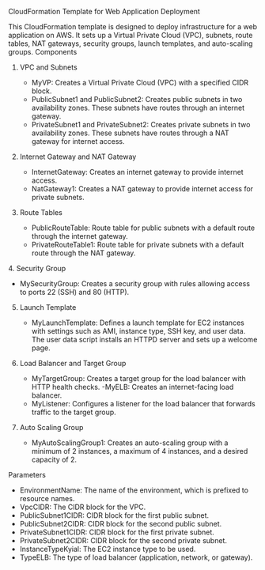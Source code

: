 CloudFormation Template for Web Application Deployment

This CloudFormation template is designed to deploy infrastructure for a web application on AWS. It sets up a Virtual Private Cloud (VPC), subnets, route tables, NAT gateways, security groups, launch templates, and auto-scaling groups.
Components

1. VPC and Subnets
   - MyVP: Creates a Virtual Private Cloud (VPC) with a specified CIDR block.
   - PublicSubnet1 and PublicSubnet2: Creates public subnets in two availability zones. These subnets have routes through an internet gateway.
   - PrivateSubnet1 and PrivateSubnet2: Creates private subnets in two availability zones. These subnets have routes through a NAT gateway for internet access.

2. Internet Gateway and NAT Gateway
   - InternetGateway: Creates an internet gateway to provide internet access.
   - NatGateway1: Creates a NAT gateway to provide internet access for private subnets.

3. Route Tables
   - PublicRouteTable: Route table for public subnets with a default route through the internet gateway.
   - PrivateRouteTable1: Route table for private subnets with a default route through the NAT gateway.

 
4. Security Group
   - MySecurityGroup: Creates a security group with rules allowing access to ports 22 (SSH) and 80 (HTTP).

5. Launch Template
   - MyLaunchTemplate: Defines a launch template for EC2 instances with settings such as AMI, instance type, SSH key, and user data. The user data script installs an HTTPD server and sets up a welcome page.

6. Load Balancer and Target Group
   - MyTargetGroup: Creates a target group for the load balancer with HTTP health checks.
   -MyELB: Creates an internet-facing load balancer.
   - MyListener: Configures a listener for the load balancer that forwards traffic to the target group.

7. Auto Scaling Group
   - MyAutoScalingGroup1: Creates an auto-scaling group with a minimum of 2 instances, a maximum of 4 instances, and a desired capacity of 2.

Parameters

- EnvironmentName: The name of the environment, which is prefixed to resource names.
- VpcCIDR: The CIDR block for the VPC.
- PublicSubnet1CIDR: CIDR block for the first public subnet.
- PublicSubnet2CIDR: CIDR block for the second public subnet.
- PrivateSubnet1CIDR: CIDR block for the first private subnet.
- PrivateSubnet2CIDR: CIDR block for the second private subnet.
- InstanceTypeKyial: The EC2 instance type to be used.
- TypeELB: The type of load balancer (application, network, or gateway).


